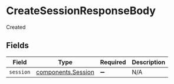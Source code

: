 # CreateSessionResponseBody

Created


## Fields

| Field                                                    | Type                                                     | Required                                                 | Description                                              |
| -------------------------------------------------------- | -------------------------------------------------------- | -------------------------------------------------------- | -------------------------------------------------------- |
| `session`                                                | [components.Session](../../models/components/session.md) | :heavy_minus_sign:                                       | N/A                                                      |